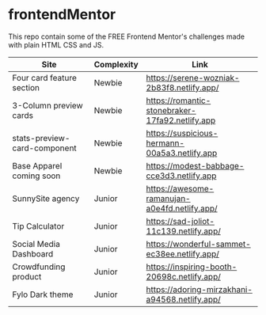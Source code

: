# frontendMentor

This repo contain some of the FREE Frontend Mentor's challenges made with plain HTML CSS and JS. 


| Site | Complexity | Link |
| ------------- | ------------- | --- |
| Four card feature section  | Newbie  | https://serene-wozniak-2b83f8.netlify.app/ |
| 3-Column preview cards  | Newbie  | https://romantic-stonebraker-17fa92.netlify.app |
| stats-preview-card-component  | Newbie  | https://suspicious-hermann-00a5a3.netlify.app |
| Base Apparel coming soon  | Newbie  | https://modest-babbage-cce3d3.netlify.app |
| SunnySite agency  | Junior  | https://awesome-ramanujan-a0e4fd.netlify.app/ |
| Tip Calculator  | Junior  |https://sad-joliot-11c139.netlify.app/ |
| Social Media Dashboard  | Junior  | https://wonderful-sammet-ec38ee.netlify.app/ |
| Crowdfunding product  | Junior  | https://inspiring-booth-20698c.netlify.app/ |
| Fylo Dark theme  | Junior  | https://adoring-mirzakhani-a94568.netlify.app/ |



